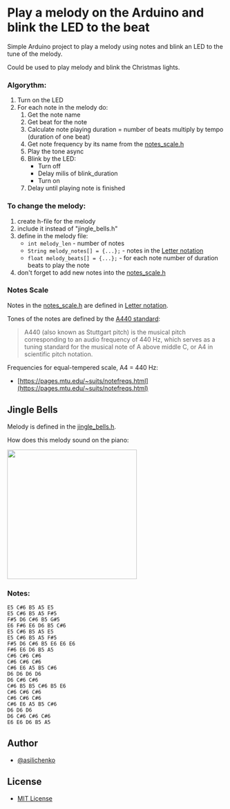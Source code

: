 # Play a melody on the Arduino and blink the LED to the beat

Simple Arduino project to play a melody using notes and blink an LED to the tune of the melody.

Could be used to play melody and blink the Christmas lights.

### Algorythm:

1. Turn on the LED
2. For each note in the melody do:
   1. Get the note name
   2. Get beat for the note
   3. Calculate note playing duration = number of beats multiply by tempo (duration of one beat)
   4. Get note frequency by its name from the [notes_scale.h](notes_scale.h)
   5. Play the tone async
   6. Blink by the LED:
      - Turn off
      - Delay milis of blink_duration
      - Turn on
   7. Delay until playing note is finished

### To change the melody:
1. create h-file for the melody
2. include it instead of "jingle_bells.h"
3. define in the melody file:
   - `int melody_len` - number of notes
   - `String melody_notes[] = {...};` - notes in the [Letter notation](https://en.wikipedia.org/wiki/Scientific_pitch_notation)
   - `float melody_beats[] = {...};` - for each note number of duration beats to play the note
4. don't forget to add new notes into the [notes_scale.h](notes_scale.h)

### Notes Scale

Notes in the [notes_scale.h](notes_scale.h) are defined in [Letter notation](https://en.wikipedia.org/wiki/Scientific_pitch_notation).

Tones of the notes are defined by the [A440 standard](https://en.wikipedia.org/wiki/A440_(pitch_standard)):
> A440 (also known as Stuttgart pitch) is the musical pitch corresponding to an audio frequency of 440 Hz, which serves as a tuning standard for the musical note of A above middle C, or A4 in scientific pitch notation.

Frequencies for equal-tempered scale, A4 = 440 Hz: 
- [https://pages.mtu.edu/~suits/notefreqs.html](https://pages.mtu.edu/~suits/notefreqs.html)

## Jingle Bells

Melody is defined in the [jingle_bells.h](jingle_bells.h).

How does this melody sound on the piano:

[<img src="https://i.ytimg.com/vi/i0uPkqiJtPo/maxresdefault.jpg" style="width:300px;">](https://www.youtube.com/watch?v=i0uPkqiJtPo "Jingle Bells Melody Piano")

### Notes:
```
E5 C#6 B5 A5 E5
E5 C#6 B5 A5 F#5
F#5 D6 C#6 B5 G#5
E6 F#6 E6 D6 B5 C#6
E5 C#6 B5 A5 E5
E5 C#6 B5 A5 F#5
F#5 D6 C#6 B5 E6 E6 E6
F#6 E6 D6 B5 A5
C#6 C#6 C#6
C#6 C#6 C#6
C#6 E6 A5 B5 C#6
D6 D6 D6 D6
D6 C#6 C#6
C#6 B5 B5 C#6 B5 E6
C#6 C#6 C#6
C#6 C#6 C#6
C#6 E6 A5 B5 C#6
D6 D6 D6
D6 C#6 C#6 C#6
E6 E6 D6 B5 A5
```

## Author
- [@asilichenko](https://github.com/asilichenko)

## License
- [MIT License](LICENSE)
